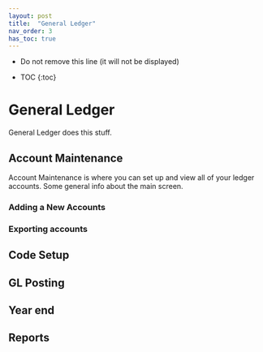 ```yaml
---
layout: post
title:  "General Ledger"
nav_order: 3
has_toc: true
---
```


* Do not remove this line (it will not be displayed)
- TOC
{:toc}

# General Ledger
General Ledger does this stuff.

## Account Maintenance
Account Maintenance is where you can set up and view all of your ledger accounts. Some general info about the main screen.

### Adding a New Accounts

### Exporting accounts


## Code Setup

## GL Posting

## Year end

## Reports
